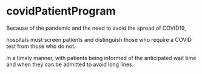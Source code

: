 # covidPatientProgram

Because of the pandemic and the need to avoid the spread of COVID19, 


hospitals must screen patients and distinguish those who require a COVID test from those who do not.


In a timely manner, with patients being informed of the anticipated wait time and when they can be admitted to avoid long lines.
